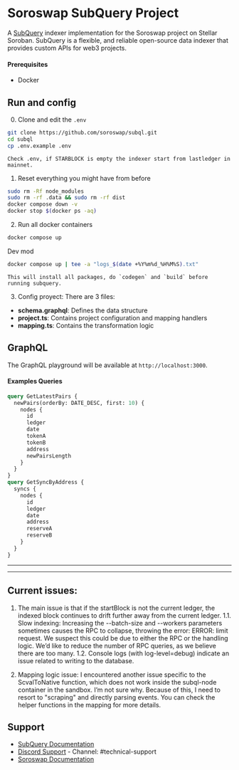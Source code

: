 # Soroswap SubQuery Project

A [SubQuery](https://subquery.network) indexer implementation for the Soroswap project on Stellar Soroban. SubQuery is a flexible, and reliable open-source data indexer that provides custom APIs for web3 projects.

#### Prerequisites

- Docker

## Run and config

0. Clone and edit the `.env`
```bash
git clone https://github.com/soroswap/subql.git
cd subql
cp .env.example .env
```

    Check .env, if STARBLOCK is empty the indexer start from lastledger in mainnet.

1. Reset everything you might have from before
```bash
sudo rm -Rf node_modules
sudo rm -rf .data && sudo rm -rf dist
docker compose down -v
docker stop $(docker ps -aq)
```

2. Run all docker containers
```bash
docker compose up
```
Dev mod
```bash
docker compose up | tee -a "logs_$(date +%Y%m%d_%H%M%S).txt"
```
    This will install all packages, do `codegen` and `build` before running subquery.

3. Config proyect:
There are 3 files: 
- **schema.graphql**: Defines the data structure
- **project.ts**: Contains project configuration and mapping handlers
- **mapping.ts**: Contains the transformation logic

## GraphQL

The GraphQL playground will be available at `http://localhost:3000`.

#### Examples Queries

```graphql
query GetLatestPairs {
  newPairs(orderBy: DATE_DESC, first: 10) {
    nodes {
      id
      ledger
      date
      tokenA
      tokenB
      address
      newPairsLength
    }
  }
}
query GetSyncByAddress {
  syncs {
    nodes {
      id
      ledger
      date
      address
      reserveA
      reserveB
    }
  }
}

```

----------------
----------------
## Current issues:

1. The main issue is that if the startBlock is not the current ledger, the indexed block continues to drift further away from the current ledger.
1.1. Slow indexing: Increasing the --batch-size and --workers parameters sometimes causes the RPC to collapse, throwing the error: ERROR: limit request. We suspect this could be due to either the RPC or the handling logic. We’d like to reduce the number of RPC queries, as we believe there are too many.
1.2. Console logs (with log-level=debug) indicate an issue related to writing to the database.

2. Mapping logic issue: I encountered another issue specific to the ScvalToNative function, which does not work inside the subql-node container in the sandbox. I’m not sure why. Because of this, I need to resort to "scraping" and directly parsing events. You can check the helper functions in the mapping for more details.

## Support

- [SubQuery Documentation](https://academy.subquery.network)
- [Discord Support](https://discord.com/invite/subquery) - Channel: #technical-support
- [Soroswap Documentation](https://docs.soroswap.finance)